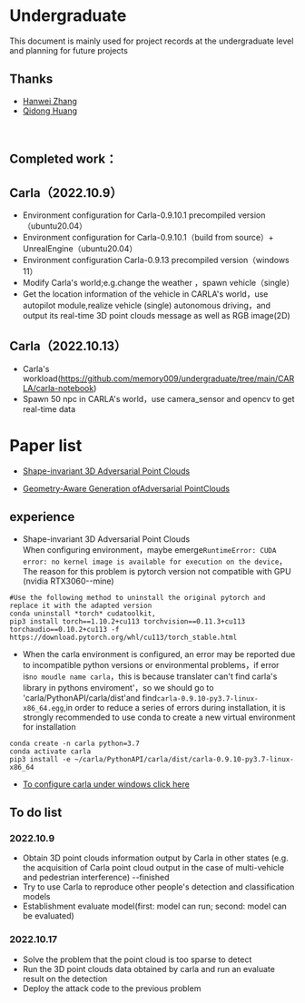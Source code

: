 # Undergraduate
This document is mainly used for project records at the undergraduate level and planning for future projects
<br>

## Thanks

 - [Hanwei Zhang](https://github.com/hanwei0912)
 - [Qidong Huang](https://github.com/shikiw)
 <br>

## Completed work：
## Carla（2022.10.9）
* Environment configuration for Carla-0.9.10.1 precompiled version（ubuntu20.04）
* Environment configuration for Carla-0.9.10.1（build from source）+ UnrealEngine（ubuntu20.04）
* Environment configuration Carla-0.9.13 precompiled version（windows 11）
* Modify Carla's world;e.g.change the weather ，spawn vehicle（single）
* Get the location information of the vehicle in CARLA's world，use autopilot module,realize vehicle (single) autonomous driving，and output its real-time 3D point clouds message as well as RGB image(2D)
## Carla（2022.10.13）
* Carla's workload(https://github.com/memory009/undergraduate/tree/main/CARLA/carla-notebook)
* Spawn 50 npc in CARLA's world，use camera_sensor and opencv to get real-time data


# Paper list 
* [Shape-invariant 3D Adversarial Point Clouds](https://github.com/memory009/undergraduate/blob/main/conferences/cvpr2022%20adversarial.md)

* [Geometry-Aware Generation ofAdversarial PointClouds](https://github.com/memory009/undergraduate/blob/main/conferences/usenix%20security2020.md)

 
## experience
* Shape-invariant 3D Adversarial Point Clouds  
When configuring environment，maybe emerge```RuntimeError: CUDA error: no kernel image is available for execution on the device```，The reason for this problem is pytorch version not compatible with GPU (nvidia RTX3060--mine)
```
#Use the following method to uninstall the original pytorch and replace it with the adapted version
conda uninstall *torch* cudatoolkit,
pip3 install torch==1.10.2+cu113 torchvision==0.11.3+cu113 torchaudio==0.10.2+cu113 -f https://download.pytorch.org/whl/cu113/torch_stable.html
```

* When the carla environment is configured, an error may be reported due to incompatible python versions or environmental problems，if error is```no moudle name carla```，this is because translater can't find carla's library in pythons enviroment'，so we should go to 'carla/PythonAPI/carla/dist'and find```carla-0.9.10-py3.7-linux-x86_64.egg```,in order to reduce a series of errors during installation, it is strongly recommended to use conda to create a new virtual environment for installation
```
conda create -n carla python=3.7
conda activate carla 
pip3 install -e ~/carla/PythonAPI/carla/dist/carla-0.9.10-py3.7-linux-x86_64
```
* [To configure carla under windows click here](https://github.com/memory009/CARLA-installation-windows-#readme)

## To do list
### 2022.10.9
* Obtain 3D point clouds information output by Carla in other states (e.g. the acquisition of Carla point cloud output in the case of multi-vehicle and pedestrian interference)    --finished
* Try to use Carla to reproduce other people's detection and classification models
* Establishment evaluate model(first: model can run; second: model can be evaluated)
### 2022.10.17
* Solve the problem that the point cloud is too sparse to detect
* Run the 3D point clouds data obtained by carla and run an evaluate result on the detection
* Deploy the attack code to the previous problem


